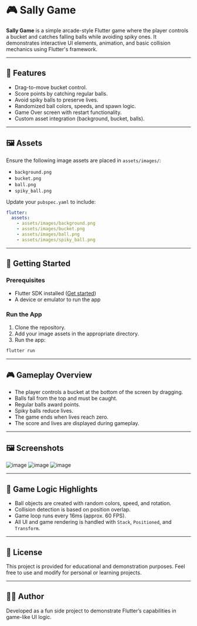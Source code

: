 # 🎮 Sally Game

**Sally Game** is a simple arcade-style Flutter game where the player controls a bucket and catches falling balls while avoiding spiky ones. It demonstrates interactive UI elements, animation, and basic collision mechanics using Flutter's framework.

---

## 🧩 Features

- Drag-to-move bucket control.
- Score points by catching regular balls.
- Avoid spiky balls to preserve lives.
- Randomized ball colors, speeds, and spawn logic.
- Game Over screen with restart functionality.
- Custom asset integration (background, bucket, balls).

---

## 🖼️ Assets

Ensure the following image assets are placed in `assets/images/`:

- `background.png`
- `bucket.png`
- `ball.png`
- `spiky_ball.png`

Update your `pubspec.yaml` to include:
```yaml
flutter:
  assets:
    - assets/images/background.png
    - assets/images/bucket.png
    - assets/images/ball.png
    - assets/images/spiky_ball.png
```

---

## 🚀 Getting Started

### Prerequisites

- Flutter SDK installed ([Get started](https://flutter.dev/docs/get-started/install))
- A device or emulator to run the app

### Run the App

1. Clone the repository.
2. Add your image assets in the appropriate directory.
3. Run the app:

```bash
flutter run
```

---

## 🎮 Gameplay Overview

- The player controls a bucket at the bottom of the screen by dragging.
- Balls fall from the top and must be caught.
- Regular balls award points.
- Spiky balls reduce lives.
- The game ends when lives reach zero.
- The score and lives are displayed during gameplay.

---

## 🖼️ Screenshots
![image](https://github.com/user-attachments/assets/9ac18a2e-2265-44d7-af69-8b6d40068989)
![image](https://github.com/user-attachments/assets/d2386856-7e4d-4f90-9073-5390d3564643)
![image](https://github.com/user-attachments/assets/e59a4062-7c34-4ff1-beb3-77144eb964d4)



---

## 🧠 Game Logic Highlights

- Ball objects are created with random colors, speed, and rotation.
- Collision detection is based on position overlap.
- Game loop runs every 16ms (approx. 60 FPS).
- All UI and game rendering is handled with `Stack`, `Positioned`, and `Transform`.

---

## 📄 License

This project is provided for educational and demonstration purposes. Feel free to use and modify for personal or learning projects.

---


## 👩‍💻 Author

Developed as a fun side project to demonstrate Flutter’s capabilities in game-like UI logic.
